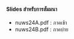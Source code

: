#### Slides สำหรับการสัมมนา 

<ul>
  <li />nuws24A.pdf : ภาคเช้า
  <li />nuws24B.pdf : ภาคบ่าย
</ul>
